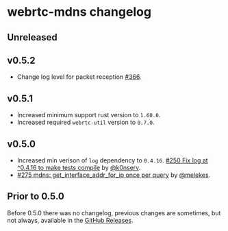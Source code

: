 # webrtc-mdns changelog

## Unreleased

## v0.5.2

* Change log level for packet reception [#366](https://github.com/webrtc-rs/webrtc/pull/366).

## v0.5.1

* Increased minimum support rust version to `1.60.0`.
* Increased required `webrtc-util` version to `0.7.0`.

## v0.5.0

* Increased min verison of `log` dependency to `0.4.16`. [#250 Fix log at ^0.4.16 to make tests compile](https://github.com/webrtc-rs/webrtc/pull/250) by [@k0nserv](https://github.com/k0nserv).
* [#275 mdns: get_interface_addr_for_ip once per query](https://github.com/webrtc-rs/webrtc/pull/275) by [@melekes](https://github.com/melekes).


## Prior to 0.5.0

Before 0.5.0 there was no changelog, previous changes are sometimes, but not always, available in the [GitHub Releases](https://github.com/webrtc-rs/mdns/releases).

